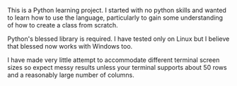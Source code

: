 This is a Python learning project.  I started with no python skills and wanted to learn how to
use the language, particularly to gain some understanding of how to create a class from scratch.

Python's blessed library is required.  I have tested only on Linux but I believe that blessed
now works with Windows too.

I have made very little attempt to accommodate different terminal screen sizes so expect messy
results unless your terminal supports about 50 rows and a reasonably large number of
columns.

